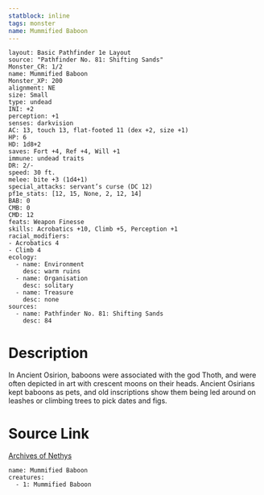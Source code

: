 ```yaml
---
statblock: inline
tags: monster
name: Mummified Baboon
---
```

```statblock
layout: Basic Pathfinder 1e Layout
source: "Pathfinder No. 81: Shifting Sands"
Monster_CR: 1/2
name: Mummified Baboon
Monster_XP: 200
alignment: NE
size: Small
type: undead
INI: +2
perception: +1
senses: darkvision
AC: 13, touch 13, flat-footed 11 (dex +2, size +1)
HP: 6
HD: 1d8+2
saves: Fort +4, Ref +4, Will +1
immune: undead traits
DR: 2/-
speed: 30 ft.
melee: bite +3 (1d4+1)
special_attacks: servant’s curse (DC 12)
pf1e_stats: [12, 15, None, 2, 12, 14]
BAB: 0
CMB: 0
CMD: 12
feats: Weapon Finesse
skills: Acrobatics +10, Climb +5, Perception +1
racial_modifiers:
- Acrobatics 4
- Climb 4
ecology:
  - name: Environment
    desc: warm ruins
  - name: Organisation
    desc: solitary
  - name: Treasure
    desc: none
sources:
  - name: Pathfinder No. 81: Shifting Sands
    desc: 84
```
# Description
In Ancient Osirion, baboons were associated with the god Thoth, and were often depicted in art with crescent moons on their heads. Ancient Osirians kept baboons as pets, and old inscriptions show them being led around on leashes or climbing trees to pick dates and figs.
# Source Link
[Archives of Nethys](https://aonprd.com/MonsterDisplay.aspx?ItemName=Mummified%20Baboon)
```encounter-table
name: Mummified Baboon
creatures:
  - 1: Mummified Baboon
```
